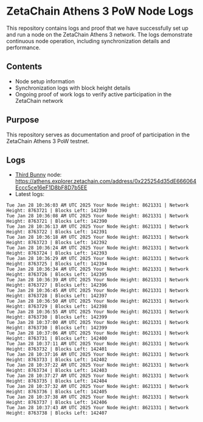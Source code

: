 # ZetaChain Athens 3 PoW Node Logs
This repository contains logs and proof that we have successfully set up and run a node on the ZetaChain Athens 3 network. The logs demonstrate continuous node operation, including synchronization details and performance.

## Contents
- Node setup information
- Synchronization logs with block height details
- Ongoing proof of work logs to verify active participation in the ZetaChain network

## Purpose
This repository serves as documentation and proof of participation in the ZetaChain Athens 3 PoW testnet.

## Logs

- [Third Bunny](https://thirdbunny.xyz/) node: https://athens.explorer.zetachain.com/address/0x225254d35dE666064Eccc5ce16eF1D8bF8D7b5EE
- Latest logs:
```
Tue Jan 28 10:36:03 AM UTC 2025 Your Node Height: 8621331 | Network Height: 8763721 | Blocks Left: 142390
Tue Jan 28 10:36:08 AM UTC 2025 Your Node Height: 8621331 | Network Height: 8763721 | Blocks Left: 142390
Tue Jan 28 10:36:13 AM UTC 2025 Your Node Height: 8621331 | Network Height: 8763722 | Blocks Left: 142391
Tue Jan 28 10:36:18 AM UTC 2025 Your Node Height: 8621331 | Network Height: 8763723 | Blocks Left: 142392
Tue Jan 28 10:36:24 AM UTC 2025 Your Node Height: 8621331 | Network Height: 8763724 | Blocks Left: 142393
Tue Jan 28 10:36:29 AM UTC 2025 Your Node Height: 8621331 | Network Height: 8763725 | Blocks Left: 142394
Tue Jan 28 10:36:34 AM UTC 2025 Your Node Height: 8621331 | Network Height: 8763726 | Blocks Left: 142395
Tue Jan 28 10:36:39 AM UTC 2025 Your Node Height: 8621331 | Network Height: 8763727 | Blocks Left: 142396
Tue Jan 28 10:36:45 AM UTC 2025 Your Node Height: 8621331 | Network Height: 8763728 | Blocks Left: 142397
Tue Jan 28 10:36:50 AM UTC 2025 Your Node Height: 8621331 | Network Height: 8763729 | Blocks Left: 142398
Tue Jan 28 10:36:55 AM UTC 2025 Your Node Height: 8621331 | Network Height: 8763730 | Blocks Left: 142399
Tue Jan 28 10:37:00 AM UTC 2025 Your Node Height: 8621331 | Network Height: 8763730 | Blocks Left: 142399
Tue Jan 28 10:37:06 AM UTC 2025 Your Node Height: 8621331 | Network Height: 8763731 | Blocks Left: 142400
Tue Jan 28 10:37:11 AM UTC 2025 Your Node Height: 8621331 | Network Height: 8763732 | Blocks Left: 142401
Tue Jan 28 10:37:16 AM UTC 2025 Your Node Height: 8621331 | Network Height: 8763733 | Blocks Left: 142402
Tue Jan 28 10:37:22 AM UTC 2025 Your Node Height: 8621331 | Network Height: 8763734 | Blocks Left: 142403
Tue Jan 28 10:37:27 AM UTC 2025 Your Node Height: 8621331 | Network Height: 8763735 | Blocks Left: 142404
Tue Jan 28 10:37:32 AM UTC 2025 Your Node Height: 8621331 | Network Height: 8763736 | Blocks Left: 142405
Tue Jan 28 10:37:38 AM UTC 2025 Your Node Height: 8621331 | Network Height: 8763737 | Blocks Left: 142406
Tue Jan 28 10:37:43 AM UTC 2025 Your Node Height: 8621331 | Network Height: 8763738 | Blocks Left: 142407
```
